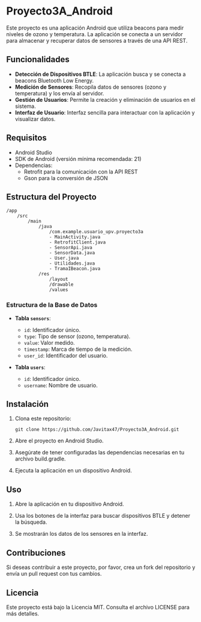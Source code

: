# Proyecto3A_Android

Este proyecto es una aplicación Android que utiliza beacons para medir niveles de ozono y temperatura. La aplicación se conecta a un servidor para almacenar y recuperar datos de sensores a través de una API REST.

## Funcionalidades

- **Detección de Dispositivos BTLE**: La aplicación busca y se conecta a beacons Bluetooth Low Energy.
- **Medición de Sensores**: Recopila datos de sensores (ozono y temperatura) y los envía al servidor.
- **Gestión de Usuarios**: Permite la creación y eliminación de usuarios en el sistema.
- **Interfaz de Usuario**: Interfaz sencilla para interactuar con la aplicación y visualizar datos.

## Requisitos

- Android Studio
- SDK de Android (versión mínima recomendada: 21)
- Dependencias:
  - Retrofit para la comunicación con la API REST
  - Gson para la conversión de JSON

## Estructura del Proyecto

```
/app 
    /src 
        /main 
            /java 
                /com.example.usuario_upv.proyecto3a
                - MainActivity.java 
                - RetrofitClient.java 
                - SensorApi.java 
                - SensorData.java 
                - User.java 
                - Utilidades.java 
                - TramaIBeacon.java 
            /res 
                /layout 
                /drawable 
                /values
```

### Estructura de la Base de Datos

- **Tabla `sensors`**:
  - `id`: Identificador único.
  - `type`: Tipo de sensor (ozono, temperatura).
  - `value`: Valor medido.
  - `timestamp`: Marca de tiempo de la medición.
  - `user_id`: Identificador del usuario.

- **Tabla `users`**:
  - `id`: Identificador único.
  - `username`: Nombre de usuario.

## Instalación

1. Clona este repositorio:
    
    ```
    git clone https://github.com/Javitax47/Proyecto3A_Android.git
    ```

2. Abre el proyecto en Android Studio.

3. Asegúrate de tener configuradas las dependencias necesarias en tu archivo build.gradle.

4. Ejecuta la aplicación en un dispositivo Android.

## Uso

1. Abre la aplicación en tu dispositivo Android.

2. Usa los botones de la interfaz para buscar dispositivos BTLE y detener la búsqueda.

3. Se mostrarán los datos de los sensores en la interfaz.

## Contribuciones

Si deseas contribuir a este proyecto, por favor, crea un fork del repositorio y envía un pull request con tus cambios.

## Licencia

Este proyecto está bajo la Licencia MIT. Consulta el archivo LICENSE para más detalles.